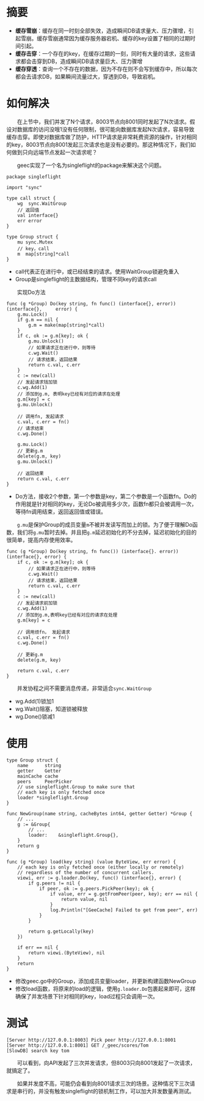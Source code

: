 
# 摘要

- **缓存雪崩**：缓存在同一时刻全部失效，造成瞬间DB请求量大、压力骤增，引起雪崩。缓存雪崩通常因为缓存服务器宕机、缓存的key设置了相同的过期时间引起。
- **缓存击穿**：一个存在的key，在缓存过期的一刻，同时有大量的请求，这些请求都会击穿到DB，造成瞬间DB请求量巨大、压力骤增
- **缓存穿透**：查询一个不存在的数据，因为不存在则不会写到缓存中，所以每次都会去请求DB，如果瞬间流量过大，穿透到DB，导致宕机。

# 如何解决

&emsp;&emsp;在上节中，我们并发了N个请求，8003节点向8001同时发起了N次请求。假设对数据库的访问没哦1没有任何限制，很可能向数据库发起N次请求，容易导致缓存击穿。即使对数据库做了防护，HTTP请求是非常耗费资源的操作，针对相同的key，8003节点向8001发起三次请求也是没有必要的。那这种情况下，我们如何做到只向远端节点发起一次请求呢？

&emsp;&emsp;geec实现了一个名为singleflight的package来解决这个问题。

    package singleflight
    
    import "sync"

    type call struct {
        wg  sync.WaitGroup
        // 返回值
        val interface{}
        err error
    }

    type Group struct {
        mu sync.Mutex
        // key，call
        m  map[string]*call
    }

- call代表正在进行中，或已经结束的请求。使用WaitGroup锁避免重入
- Group是singleflight的主数据结构，管理不同key的请求call

&emsp;&emsp;实现Do方法

    func (g *Group) Do(key string, fn func() (interface{}, error)) (interface{},     error) {
        g.mu.Lock()
        if g.m == nil {
            g.m = make(map[string]*call)
        }
        if c, ok := g.m[key]; ok {
            g.mu.Unlock()
            // 如果请求正在进行中，则等待
            c.wg.Wait()
            // 请求结束，返回结果
            return c.val, c.err
        }
        c := new(call)
        // 发起请求钱加锁
        c.wg.Add(1)
        // 添加到g.m, 表明key已经有对应的请求在处理
        g.m[key] = c
        g.mu.Unlock()

        // 调用fn, 发起请求
        c.val, c.err = fn()
        // 请求结束
        c.wg.Done()

        g.mu.Lock()
        // 更新g.m
        delete(g.m, key)
        g.mu.Unlock()

        // 返回结果
        return c.val, c.err
    }

- Do方法，接收2个参数，第一个参数是key，第二个参数是一个函数fn。Do的作用就是针对相同的key，无论Do被调用多少次，函数fn都只会被调用一次，等待fn调用结束，返回返回值或错误。

&emsp;&emsp;`g.mu`是保护Group的成员变量`m`不被并发读写而加上的锁。为了便于理解Do函数，我们将`g.mu`暂时去掉。并且把`g.m`延迟初始化的不分去掉，延迟初始化的目的很简单，提高内存使用效率。

    func (g *Group) Do(key string, fn func()) (interface{}. error)) (interface{}, error) {
        if c, ok := g.m[key]; ok {
            // 如果请求正在进行中，则等待
            c.wg.Wait()
            // 请求结束，返回结果
            return c.val, c.err
        }
        c := new(call)
        // 发起请求前加锁
        c.wg.Add(1)
        // 添加到g.m,表明key已经有对应的请求在处理
        g.m[key] = c

        // 调用烦fn， 发起请求
        c.val, c.err = fn()
        c.wg.Done()

        // 更新g.m
        delete(g.m, key)

        return c.val, c.err
    }

&emsp;&emsp;并发协程之间不需要消息传递，非常适合`sync.WaitGroup`

- wg.Add(1)锁加1
- wg.Wait()阻塞，知道锁被释放
- wg.Done()锁减1

# 使用

    type Group struct {
        name      string
        getter    Getter
        mainCache cache
        peers     PeerPicker
        // use singleflight.Group to make sure that
        // each key is only fetched once
        loader *singleflight.Group
    }

    func NewGroup(name string, cacheBytes int64, getter Getter) *Group {
        // ...
        g := &Group{
            // ...
            loader:    &singleflight.Group{},
        }
        return g
    }

    func (g *Group) load(key string) (value ByteView, err error) {
        // each key is only fetched once (either locally or remotely)
        // regardless of the number of concurrent callers.
        viewi, err := g.loader.Do(key, func() (interface{}, error) {
            if g.peers != nil {
                if peer, ok := g.peers.PickPeer(key); ok {
                    if value, err = g.getFromPeer(peer, key); err == nil {
                        return value, nil
                    }
                    log.Println("[GeeCache] Failed to get from peer", err)
                }
            }

            return g.getLocally(key)
        })

        if err == nil {
            return viewi.(ByteView), nil
        }
        return
    }

- 修改geec.go中的Group，添加成员变量loader，并更新构建函数NewGroup
- 修改load函数，将原来的load的逻辑，使用`g.loader.Do`包裹起来即可，这样确保了并发场景下针对相同的key，load过程只会调用一次。

# 测试

    [Server http://127.0.0.1:8003] Pick peer http://127.0.0.1:8001
    [Server http://127.0.0.1:8001] GET /_geec/scores/Tom
    [SlowDB] search key tom

&emsp;&emsp;可以看到，向API发起了三次并发请求，但8003只向8001发起了一次请求，就搞定了。

&emsp;&emsp;如果并发度不高，可能仍会看到向8001请求三次的场景。这种情况下三次请求是串行的，并没有触发singleflight的锁机制工作，可以加大并发数量再测试。